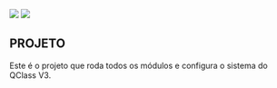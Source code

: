 ![](https://img.shields.io/badge/Flutter-3.22.2-blue)
![](https://img.shields.io/static/v1?label=Vers%C3%A3o%20do%20projeto&message=0.0.1&color=a068ff&style=%3CSTYLE%3E&logo=%3CLOGO%3E)

## PROJETO
Este é o projeto que roda todos os módulos e configura o sistema do QClass V3.


